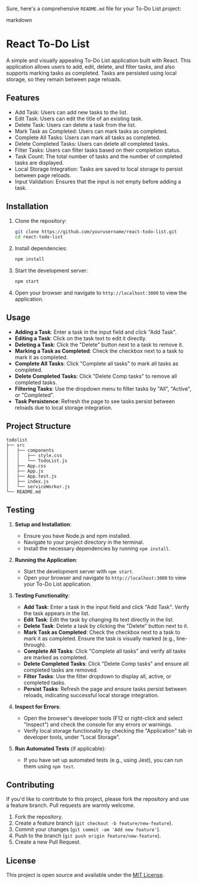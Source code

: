 Sure, here's a comprehensive `README.md` file for your To-Do List project:

markdown
# React To-Do List

A simple and visually appealing To-Do List application built with React. This application allows users to add, edit, delete, and filter tasks, and also supports marking tasks as completed. Tasks are persisted using local storage, so they remain between page reloads.

## Features

- Add Task: Users can add new tasks to the list.
- Edit Task: Users can edit the title of an existing task.
- Delete Task: Users can delete a task from the list.
- Mark Task as Completed: Users can mark tasks as completed.
- Complete All Tasks: Users can mark all tasks as completed.
- Delete Completed Tasks: Users can delete all completed tasks.
- Filter Tasks: Users can filter tasks based on their completion status.
- Task Count: The total number of tasks and the number of completed tasks are displayed.
- Local Storage Integration: Tasks are saved to local storage to persist between page reloads.
- Input Validation: Ensures that the input is not empty before adding a task.

## Installation

1. Clone the repository:

   ```sh
   git clone https://github.com/yourusername/react-todo-list.git
   cd react-todo-list
   ```

2. Install dependencies:

   ```sh
   npm install
   ```

3. Start the development server:

   ```sh
   npm start
   ```

4. Open your browser and navigate to `http://localhost:3000` to view the application.

## Usage

- **Adding a Task**: Enter a task in the input field and click "Add Task".
- **Editing a Task**: Click on the task text to edit it directly.
- **Deleting a Task**: Click the "Delete" button next to a task to remove it.
- **Marking a Task as Completed**: Check the checkbox next to a task to mark it as completed.
- **Complete All Tasks**: Click "Complete all tasks" to mark all tasks as completed.
- **Delete Completed Tasks**: Click "Delete Comp tasks" to remove all completed tasks.
- **Filtering Tasks**: Use the dropdown menu to filter tasks by "All", "Active", or "Completed".
- **Task Persistence**: Refresh the page to see tasks persist between reloads due to local storage integration.

## Project Structure

```
todolist
├── src
│   ├── components
│   │   ├── style.css
│   │   └── TodoList.js
│   ├── App.css
│   ├── App.js
│   ├── App.test.js
│   ├── index.js
│   └── serviceWorker.js
└── README.md
```

## Testing

1. **Setup and Installation**:
   - Ensure you have Node.js and npm installed.
   - Navigate to your project directory in the terminal.
   - Install the necessary dependencies by running `npm install`.

2. **Running the Application**:
   - Start the development server with `npm start`.
   - Open your browser and navigate to `http://localhost:3000` to view your To-Do List application.

3. **Testing Functionality**:
   - **Add Task**: Enter a task in the input field and click "Add Task". Verify the task appears in the list.
   - **Edit Task**: Edit the task by changing its text directly in the list.
   - **Delete Task**: Delete a task by clicking the "Delete" button next to it.
   - **Mark Task as Completed**: Check the checkbox next to a task to mark it as completed. Ensure the task is visually marked (e.g., line-through).
   - **Complete All Tasks**: Click "Complete all tasks" and verify all tasks are marked as completed.
   - **Delete Completed Tasks**: Click "Delete Comp tasks" and ensure all completed tasks are removed.
   - **Filter Tasks**: Use the filter dropdown to display all, active, or completed tasks.
   - **Persist Tasks**: Refresh the page and ensure tasks persist between reloads, indicating successful local storage integration.

4. **Inspect for Errors**:
   - Open the browser's developer tools (F12 or right-click and select "Inspect") and check the console for any errors or warnings.
   - Verify local storage functionality by checking the "Application" tab in developer tools, under "Local Storage".

5. **Run Automated Tests** (if applicable):
   - If you have set up automated tests (e.g., using Jest), you can run them using `npm test`.

## Contributing

If you'd like to contribute to this project, please fork the repository and use a feature branch. Pull requests are warmly welcome.

1. Fork the repository.
2. Create a feature branch (`git checkout -b feature/new-feature`).
3. Commit your changes (`git commit -am 'Add new feature'`).
4. Push to the branch (`git push origin feature/new-feature`).
5. Create a new Pull Request.

## License

This project is open source and available under the [MIT License](LICENSE).


